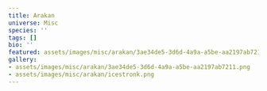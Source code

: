 ```yaml
---
title: Arakan
universe: Misc
species: ''
tags: []
bio: ''
featured: assets/images/misc/arakan/3ae34de5-3d6d-4a9a-a5be-aa2197ab7211.png
gallery:
- assets/images/misc/arakan/3ae34de5-3d6d-4a9a-a5be-aa2197ab7211.png
- assets/images/misc/arakan/icestronk.png
---
```

